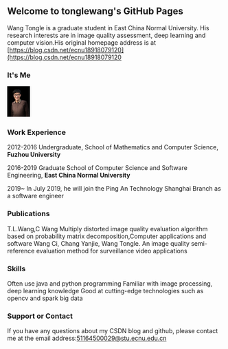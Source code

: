 
## Welcome to tonglewang's GitHub Pages
Wang Tongle is a graduate student in East China Normal University. His research interests are in image quality assessment, deep learning and computer vision.His original homepage address is at [https://blog.csdn.net/ecnu18918079120](https://blog.csdn.net/ecnu18918079120

### It's Me
<img src="/itsme.jpg"  height="71" width="53">

### Work Experience
2012-2016 Undergraduate, School of Mathematics and Computer Science, **Fuzhou University**

2016-2019 Graduate School of Computer Science and Software Engineering, **East China Normal University**

2019~     In July 2019, he will join the Ping An Technology Shanghai Branch as a software engineer

### Publications
T.L.Wang,C Wang Multiply distorted image quality evaluation algorithm based on probability matrix decomposition,Computer applications and software
Wang Ci, Chang Yanjie, Wang Tongle. An image quality semi-reference evaluation method for surveillance video applications

### Skills
Often use java and python programming
Familiar with image processing, deep learning knowledge
Good at cutting-edge technologies such as opencv and spark big data

### Support or Contact
If you have any questions about my CSDN blog and github, please contact me at the email address:51164500029@stu.ecnu.edu.cn

